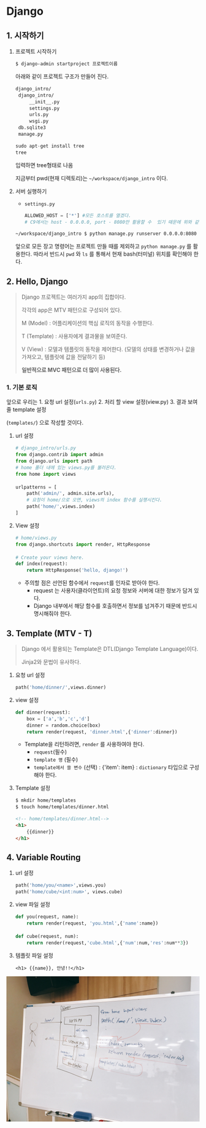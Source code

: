 # Django

## 1. 시작하기

1. 프로젝트 시작하기

   ```bash
   $ django-admin startproject 프로젝트이름
   ```

   아래와 같이 프로젝트 구조가 만들어 진다.

   ```w
   django_intro/
   	django_intro/
   		__init__.py
   		settings.py
   		urls.py
   		wsgi.py
   	db.sqlite3
   	manage.py
   ```

   ```python
   sudo apt-get install tree
   tree
   ```

   입력하면 tree형태로 나옴

   지금부터 pwd(현재 디렉토리)는 `~/workspace/django_intro` 이다.

   

2. 서버 실행하기

   - `settings.py`

     ```python
     ALLOWED_HOST = ['*'] #모든 호스트를 열겠다.
     # C9에서는 host - 0.0.0.0, port - 8080만 활용할 수  있기 때문에 위와 같이 설정한다.
     ```

   ```bash
   ~/workspace/django_intro $ python manage.py runserver 0.0.0.0:8080 
   ```

   앞으로 모든 장고 명령어는 프로젝트 만들 때를 제외하고 `python manage.py` 를 활용한다. 따라서 반드시 `pwd` 와 `ls` 를 통해서 현재 bash(터미널) 위치를 확인해야 한다.



## 2. Hello, Django

> Django 프로젝트는 여러가지 app의 집합이다.
>
> 각각의 app은 MTV 패턴으로 구성되어 있다.
>
> M (Model) : 어플리케이션의 핵심 로직의 동작을 수행한다.
>
> T (Template) : 사용자에게 결과물을 보여준다.
>
> V (View) : 모델과 템플릿의 동작을 제어한다. (모델의 상태를 변경하거나 값을 가져오고, 템플릿에 값을 전달하기 등)
>
> **일반적으로 MVC 패턴으로 더 많이 사용된다.**

### 1. 기본 로직

앞으로 우리는 1. 요청 url 설정(`urls.py`) 2. 처리 할 view 설정(view.py) 3. 결과 보여줄 template 설정

(`templates/`) 으로 작성할 것이다.

1. url 설정

   ```python
   # django_intro/urls.py
   from django.contrib import admin
   from django.urls import path
   # home 폴더 내에 있는 views.py를 불러온다.
   from home import views
   
   urlpatterns = [
       path('admin/', admin.site.urls),
       # 요청이 home/으로 오면, views의 index 함수를 실행시킨다.
       path('home/',views.index)
   ]
   ```

2. View 설정

   ```python
   # home/views.py
   from django.shortcuts import render, HttpResponse
   
   # Create your views here.
   def index(request):
       return HttpResponse('hello, django!')
   ```

   - 주의할 점은 선언된 함수에서 `request`를 인자로 받아야 한다.
     - request 는 사용자(클라이언트)의 요청 정보와 서버에 대한 정보가 담겨 있다.
     - Django 내부에서 해당 함수를 호출하면서 정보를 넘겨주기 때문에 반드시 명시해줘야 한다.

## 3. Template (MTV - T)

> Django 에서 활용되는 Template은 DTL(Django Template Language)이다.
>
> Jinja2와 문법이 유사하다.

1. 요청 url 설정

   ```python
   path('home/dinner/',views.dinner)
   ```

2. view 설정

   ```python
   def dinner(request):
       box = ['a','b','c','d']
       dinner = random.choice(box)
       return render(request, 'dinner.html',{'dinner':dinner})
   ```

   - Template을 리턴하려면, `render` 를 사용하여야 한다.
     - `request`(필수)
     - `template 명` (필수)
     - `template에서 쓸 변수` (선택) : {'item': item} : `dictionary` 타입으로 구성해야 한다.

3. Template 설정

   ```bash
   $ mkdir home/templates
   $ touch home/templates/dinner.html
   ```

   ```html
   <!-- home/templates/dinner.html-->
   <h1>
       {{dinner}}
   </h1>
   ```



## 4. Variable Routing

1. url 설정

   ```python
   path('home/you/<name>',views.you)
   path('home/cube/<int:num>', views.cube)
   ```

2. view 파일 설정

   ```python
   def you(request, name):
       return render(request, 'you.html',{'name':name})
   
   def cube(request, num):
       return render(request,'cube.html',{'num':num,'res':num**3})
   ```

3. 템플릿 파일 설정

   ```django
   <h1> {{name}}, 안녕!!</h1>
   ```
 ![image_from_ios](/image/image_from_ios.jpg)
   

   